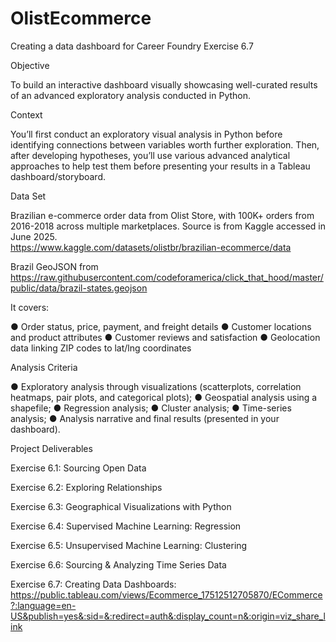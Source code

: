 # OlistEcommerce
Creating a data dashboard for Career Foundry Exercise 6.7

<p>Objective</p>
<p>To build an interactive dashboard visually showcasing well-curated results of an advanced exploratory analysis conducted in Python.</p>
<p>Context</p>
<p> You’ll first conduct an exploratory visual analysis in Python before identifying connections between variables worth further exploration. Then, after developing hypotheses, you’ll use various advanced analytical approaches to help test them before presenting your results in a Tableau dashboard/storyboard.</p>
<p>Data Set</p>
<p> Brazilian e-commerce order data from Olist Store, with 100K+ orders from 2016-2018 across multiple marketplaces.  Source is from Kaggle accessed in June 2025.<br><a href="https://www.kaggle.com/datasets/olistbr/brazilian-ecommerce/data">https://www.kaggle.com/datasets/olistbr/brazilian-ecommerce/data</a></p>
<p>Brazil GeoJSON from <a href="https://raw.githubusercontent.com/codeforamerica/click_that_hood/master/public/data/brazil-states.geojson">https://raw.githubusercontent.com/codeforamerica/click_that_hood/master/public/data/brazil-states.geojson</a></p>
<p> It covers: </p>
<p> ●  Order status, price, payment, and freight details 
 ● Customer locations and product attributes 
 ● Customer reviews and satisfaction 
 ●  Geolocation data linking ZIP codes to lat/lng coordinates </p>
<p> Analysis Criteria</p>
<p> ● Exploratory analysis through visualizations (scatterplots, correlation heatmaps, pair plots, and categorical plots);
 ● Geospatial analysis using a shapefile;
 ● Regression analysis;
 ● Cluster analysis;
 ● Time-series analysis;
 ● Analysis narrative and final results (presented in your dashboard).</p>
<p>Project Deliverables</p>
<p> Exercise 6.1: Sourcing Open Data</p>
<p> Exercise 6.2: Exploring Relationships</p>
<p> Exercise 6.3: Geographical Visualizations with Python</p>
<p> Exercise 6.4: Supervised Machine Learning: Regression</p>
<p> Exercise 6.5: Unsupervised Machine Learning: Clustering</p>
<p> Exercise 6.6: Sourcing &amp; Analyzing Time Series Data</p>
<p> Exercise 6.7: Creating Data Dashboards:<br><a href="https://public.tableau.com/views/Ecommerce_17512512705870/ECommerce?:language=en-US&publish=yes&:sid=&:redirect=auth&:display_count=n&:origin=viz_share_link">https://public.tableau.com/views/Ecommerce_17512512705870/ECommerce?:language=en-US&amp;publish=yes&amp;:sid=&amp;:redirect=auth&amp;:display_count=n&amp;:origin=viz_share_link</a></p>

